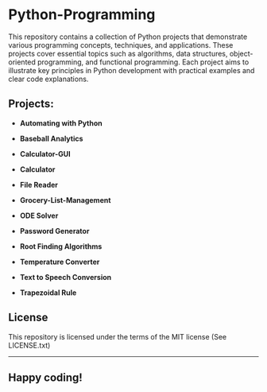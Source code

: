 # Python-Programming

This repository contains a collection of Python projects that demonstrate various programming concepts, techniques, and applications. 
These projects cover essential topics such as algorithms, data structures, object-oriented programming, and functional programming. Each project aims to illustrate key principles in Python development with practical examples and clear code explanations.

## Projects:

- **Automating with Python**

- **Baseball Analytics**

- **Calculator-GUI**
  
- **Calculator**

- **File Reader**

- **Grocery-List-Management**

- **ODE Solver**

- **Password Generator**

- **Root Finding Algorithms**

- **Temperature Converter**

- **Text to Speech Conversion**

- **Trapezoidal Rule**


## License

This repository is licensed under the terms of the MIT license (See LICENSE.txt)



---

## **Happy coding!**
